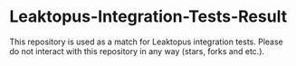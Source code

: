 # Leaktopus-Integration-Tests-Result

This repository is used as a match for Leaktopus integration tests.
Please do not interact with this repository in any way (stars, forks and etc.).
